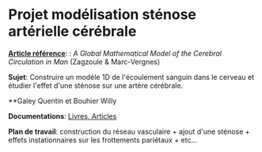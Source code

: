 # Projet modélisation sténose artérielle cérébrale

**[Article référence](https://www.dropbox.com/s/yz5op7o4cpupmnt/A%20global%20mathematical%20model%20of%20the%20cerebral%20circulation%20in%20man%20-zagzoule_marc-vergnes--1986.pdf?dl=0)**: : _A Global Mathematical Model of the Cerebral Circulation in Man_ (Zagzoule & Marc-Vergnes)

**Sujet**: Construire un modéle 1D de l'écoulement sanguin dans le cerveau et étudier l'effet d'une sténose sur
une artère cérébrale.

**Galey Quentin et Bouhier Willy

**Documentations**: [Livres, Articles](https://www.dropbox.com/sh/ipfdfq2ly4bpoxs/AACzEPJskqzyzTEyYm4CnKdBa?dl=0)

**Plan de travail**: construction du réseau vasculaire + ajout d'une sténose + effets instationnaires sur les frottements pariétaux + etc...

